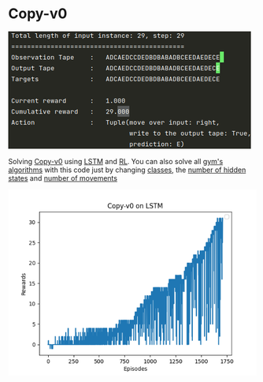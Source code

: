 # Copy-v0

![alt text](https://raw.githubusercontent.com/manishemirani/Copy-v0/main/sample.png)

Solving [Copy-v0](https://gym.openai.com/envs/Copy-v0/) using [LSTM](https://manishemirani.github.io/Long-Short-Term-Memory/) and [RL](https://manishemirani.github.io/Reinforcement-learning/). You can also solve all [gym's algorithms](https://gym.openai.com/envs/#algorithmic) with this code just by changing [classes](https://github.com/manishemirani/Copy-v0/blob/main/copy-v0.py#:~:text=classes%20%3D%20%5B%22A%22%2C%20%22B%22%2C%20%22C%22%2C%20%22D%22%2C%20%22E%22%2C%20%22%20%22%5D), the [number of hidden states](https://github.com/manishemirani/Copy-v0/blob/main/copy-v0.py#:~:text=num_hidden_state%20%3D%20100) and [number of movements](https://github.com/manishemirani/Copy-v0/blob/main/copy-v0.py#:~:text=self.movement%20%3D%20Dense(2))

![alt text](https://raw.githubusercontent.com/manishemirani/Copy-v0/main/DQN.png)
